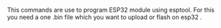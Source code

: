 This commands are use to program ESP32 module using esptool. 
For this you need a one .bin file which you want to upload or flash on esp32 .
